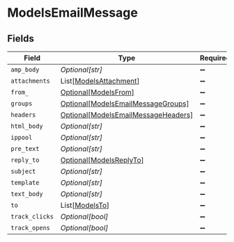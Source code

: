 # ModelsEmailMessage


## Fields

| Field                                                                                   | Type                                                                                    | Required                                                                                | Description                                                                             |
| --------------------------------------------------------------------------------------- | --------------------------------------------------------------------------------------- | --------------------------------------------------------------------------------------- | --------------------------------------------------------------------------------------- |
| `amp_body`                                                                              | *Optional[str]*                                                                         | :heavy_minus_sign:                                                                      | N/A                                                                                     |
| `attachments`                                                                           | List[[ModelsAttachment](../../models/shared/modelsattachment.md)]                       | :heavy_minus_sign:                                                                      | N/A                                                                                     |
| `from_`                                                                                 | [Optional[ModelsFrom]](../../models/shared/modelsfrom.md)                               | :heavy_minus_sign:                                                                      | N/A                                                                                     |
| `groups`                                                                                | [Optional[ModelsEmailMessageGroups]](../../models/shared/modelsemailmessagegroups.md)   | :heavy_minus_sign:                                                                      | N/A                                                                                     |
| `headers`                                                                               | [Optional[ModelsEmailMessageHeaders]](../../models/shared/modelsemailmessageheaders.md) | :heavy_minus_sign:                                                                      | N/A                                                                                     |
| `html_body`                                                                             | *Optional[str]*                                                                         | :heavy_minus_sign:                                                                      | N/A                                                                                     |
| `ippool`                                                                                | *Optional[str]*                                                                         | :heavy_minus_sign:                                                                      | N/A                                                                                     |
| `pre_text`                                                                              | *Optional[str]*                                                                         | :heavy_minus_sign:                                                                      | N/A                                                                                     |
| `reply_to`                                                                              | [Optional[ModelsReplyTo]](../../models/shared/modelsreplyto.md)                         | :heavy_minus_sign:                                                                      | N/A                                                                                     |
| `subject`                                                                               | *Optional[str]*                                                                         | :heavy_minus_sign:                                                                      | N/A                                                                                     |
| `template`                                                                              | *Optional[str]*                                                                         | :heavy_minus_sign:                                                                      | N/A                                                                                     |
| `text_body`                                                                             | *Optional[str]*                                                                         | :heavy_minus_sign:                                                                      | N/A                                                                                     |
| `to`                                                                                    | List[[ModelsTo](../../models/shared/modelsto.md)]                                       | :heavy_minus_sign:                                                                      | N/A                                                                                     |
| `track_clicks`                                                                          | *Optional[bool]*                                                                        | :heavy_minus_sign:                                                                      | N/A                                                                                     |
| `track_opens`                                                                           | *Optional[bool]*                                                                        | :heavy_minus_sign:                                                                      | N/A                                                                                     |